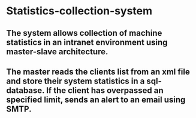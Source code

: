 # Statistics-collection-system


## The system allows collection of machine statistics in an intranet environment using master-slave architecture.

## The master reads the clients list from an xml file and store their system statistics in a sql-database. If the client has overpassed an specified limit, sends an alert to an email using SMTP.
